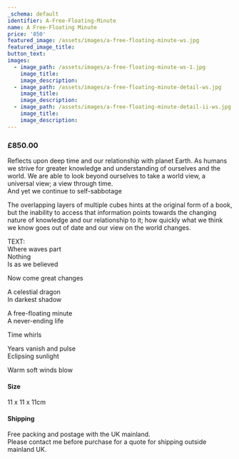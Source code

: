 ```yaml
---
_schema: default
identifier: A-Free-Floating-Minute
name: A Free-Floating Minute
price: '850'
featured_image: /assets/images/a-free-floating-minute-ws.jpg
featured_image_title:
button_text:
images:
  - image_path: /assets/images/a-free-floating-minute-ws-1.jpg
    image_title:
    image_description:
  - image_path: /assets/images/a-free-floating-minute-detail-ws.jpg
    image_title:
    image_description:
  - image_path: /assets/images/a-free-floating-minute-detail-ii-ws.jpg
    image_title:
    image_description:
---
```

### £850.00

Reflects upon deep time and our relationship with planet Earth. As humans we strive for greater knowledge and understanding of ourselves and the world. We are able to look beyond ourselves to take a world view, a universal view; a view through time.<br>And yet we continue to self-sabbotage

The overlapping layers of multiple cubes hints at the original form of a book, but the inability to access that information points towards the changing nature of knowledge and our relationship to it; how quickly what we think we know goes out of date and our view on the world changes.

TEXT:<br>Where waves part<br>Nothing<br>Is as we believed

Now come great changes

A celestial dragon<br>In darkest shadow

A free-floating minute<br>A never-ending life

Time whirls

Years vanish and pulse<br>Eclipsing sunlight

Warm soft winds blow

####

#### Size

11 x 11 x 11cm

#### Shipping

Free packing and postage with the UK mainland.<br>Please contact me before purchase for a quote for shipping outside mainland UK.